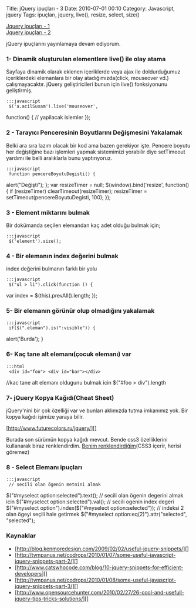 Title: jQuery ipuçları - 3
Date: 2010-07-01 00:10
Category: Javascript, jquery
Tags: ipuçları, jquery, live(), resize, select, size()

[Jquery ipuçları - 1][]  
[Jquery ipuçları - 2][]

jQuery ipuçlarını yayınlamaya devam ediyorum.

### 1- Dinamik oluşturulan elementlere live() ile olay atama

Sayfaya dinamik olarak eklenen içeriklerde veya ajax ile doldurduğumuz
içeriklerdeki elemanlara bir olay atadığımızda(click, mouseover vd.)
çalışmayacaktır. jQuery geliştiricileri bunun için live() fonksiyonunu
geliştirmiş.

	:::javascript
	 $('a.acilSusam').live('mouseover',
function() { // yapilacak islemler }); 

### 2 - Tarayıcı Penceresinin Boyutlarını Değişmesini Yakalamak

Belki ara sıra lazım olacak bir kod ama bazen gerekiyor işte. Pencere
boyutu her değiştiğine bazı işlemleri yapmak sistemimizi yorabilir diye
setTimeout yardımı ile belli aralıklarla bunu yaptırıyoruz.

	:::javascript
	 function pencereBoyutuDegisti() {
alert("Değişti"); }; var resizeTimer = null; $(window).bind('resize',
function() { if (resizeTimer) clearTimeout(resizeTimer); resizeTimer =
setTimeout(pencereBoyutuDegisti, 100); }); 

### 3 - Element miktarını bulmak

Bir dokümanda seçilen elemandan kaç adet olduğu bulmak için;

	:::javascript
	 $('element').size(); 

### 4 - Bir elemanın index değerini bulmak

index değerini bulmanın farklı bir yolu

	:::javascript
	 $("ul > li").click(function () {
var index = $(this).prevAll().length; }); 

### 5- Bir elemanın görünür olup olmadığını yakalamak

	:::javascript
	 if($(".eleman").is(":visible")) {
alert('Burda'); } 

### 6- Kaç tane alt elemanı(çocuk elemanı) var

	:::html
	 <div id="foo"> <div id="bar"></div>
<div id="baz"> <div id="biz"> </div> <span><span> </div>
//kac tane alt elemanı oldugunu bulmak icin $("#foo > div").length


### 7- jQuery Kopya Kağıdı(Cheat Sheet)

jQuery'nini bir çok özelliği var ve bunları aklımızda tutma imkanımız
yok. Bir kopya kağıdı işimize yaraya bilir.

[http://www.futurecolors.ru/jquery/][]

Burada son sürümün kopya kağıdı mevcut. Bende css3 özelliklerini
kullanarak biraz renklendirdim. [Benim renklendirdiğim][](CSS3 içerir,
herisi göremez)

### 8 - Select Elemanı ipuçları

	:::javascript
	 // secili olan ögenin metnini almak
$("#myselect option:selected").text(); // secili olan ögenin degerini
almak icin $("#myselect option:selected").val(); // secili ogenin
index degeri $("#myselect option").index($("#myselect
option:selected")); // indeksi 2 olan ögeyi seçili hale getirmek
$("#myselect option:eq(2)").attr("selected", "selected");


### Kaynaklar

-   [http://blog.kenmoredesign.com/2009/02/02/useful-jquery-snippets/][]
-   [http://tympanus.net/codrops/2010/01/07/some-useful-javascript-jquery-snippets-part-2/][]
-   [http://www.catswhocode.com/blog/10-jquery-snippets-for-efficient-developers][]
-   [http://tympanus.net/codrops/2010/01/08/some-useful-javascript-jquery-snippets-part-3/][]
-   [http://www.opensourcehunter.com/2010/02/27/26-cool-and-usefull-jquery-tips-tricks-solutions/][]

</p>

  [Jquery ipuçları - 1]: http://www.fatihhayrioglu.com/jquery-ipuclari/
  [Jquery ipuçları - 2]: http://www.fatihhayrioglu.com/jquery-ipuclari-2/
  [http://www.futurecolors.ru/jquery/]: http://www.futurecolors.ru/jquery/
  [Benim renklendirdiğim]: http://fatihhayrioglu.com/static/dokumanlar/jQuery14.htm
  [http://blog.kenmoredesign.com/2009/02/02/useful-jquery-snippets/]: http://blog.kenmoredesign.com/2009/02/02/useful-jquery-snippets/
  [http://tympanus.net/codrops/2010/01/07/some-useful-javascript-jquery-snippets-part-2/]: http://tympanus.net/codrops/2010/01/07/some-useful-javascript-jquery-snippets-part-2/
  [http://www.catswhocode.com/blog/10-jquery-snippets-for-efficient-developers]: http://www.catswhocode.com/blog/10-jquery-snippets-for-efficient-developers
  [http://tympanus.net/codrops/2010/01/08/some-useful-javascript-jquery-snippets-part-3/]: http://tympanus.net/codrops/2010/01/08/some-useful-javascript-jquery-snippets-part-3/
  [http://www.opensourcehunter.com/2010/02/27/26-cool-and-usefull-jquery-tips-tricks-solutions/]: http://www.opensourcehunter.com/2010/02/27/26-cool-and-usefull-jquery-tips-tricks-solutions/
